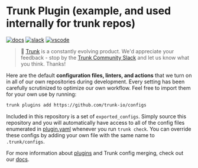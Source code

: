 # Trunk Plugin (example, and used internally for trunk repos)

[![docs](https://img.shields.io/badge/-docs-darkgreen?logo=readthedocs&logoColor=ffffff)][docs]
[![slack](https://img.shields.io/badge/-slack-611f69?logo=slack)][slack]
[![vscode](https://img.shields.io/visual-studio-marketplace/i/trunk.io?color=0078d7&label=vscode&logo=visualstudiocode)][vscode]

> 🎉 [Trunk][trunk] is a constantly evolving product. We'd appreciate your feedback - stop by the
> [Trunk Community Slack](https://slack.trunk.io/) and let us know what you think. Thanks!

Here are the default **configuration files, linters, and actions** that we turn on in all of our own
repositories during development. Every setting has been carefully scrutinized to optimize our own
workflow. Feel free to import them for your own use by running:

```bash
trunk plugins add https://github.com/trunk-io/configs
```

Included in this repository is a set of `exported_configs`. Simply source this repository and you
will automatically have access to all of the config files enumerated in [plugin.yaml](./plugin.yaml)
whenever you run `trunk check`. You can override these configs by adding your own file with the same
name to `.trunk/configs`.

For more information about [plugins](https://github.com/trunk-io/plugins) and Trunk config merging,
check out our [docs][docs].

[trunk]: https://trunk.io
[slack]: https://slack.trunk.io
[docs]: https://docs.trunk.io
[vscode]: https://marketplace.visualstudio.com/items?itemName=Trunk.io

